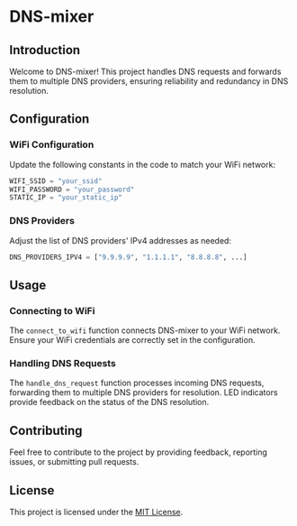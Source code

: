 # DNS-mixer

## Introduction

Welcome to DNS-mixer! This project handles DNS requests and forwards them to multiple DNS providers, ensuring reliability and redundancy in DNS resolution.

## Configuration

### WiFi Configuration

Update the following constants in the code to match your WiFi network:

```python
WIFI_SSID = "your_ssid"
WIFI_PASSWORD = "your_password"
STATIC_IP = "your_static_ip"
```

### DNS Providers

Adjust the list of DNS providers' IPv4 addresses as needed:

```python
DNS_PROVIDERS_IPV4 = ["9.9.9.9", "1.1.1.1", "8.8.8.8", ...]
```

## Usage

### Connecting to WiFi

The `connect_to_wifi` function connects DNS-mixer to your WiFi network. Ensure your WiFi credentials are correctly set in the configuration.

### Handling DNS Requests

The `handle_dns_request` function processes incoming DNS requests, forwarding them to multiple DNS providers for resolution. LED indicators provide feedback on the status of the DNS resolution.

## Contributing

Feel free to contribute to the project by providing feedback, reporting issues, or submitting pull requests.

## License

This project is licensed under the [MIT License](LICENSE).
